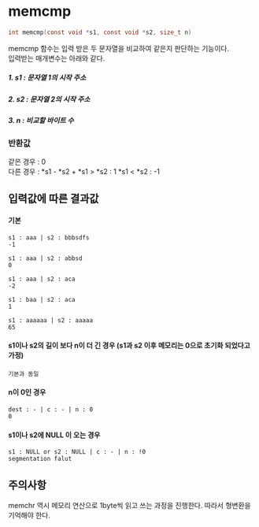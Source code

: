 # memcmp
```c
int memcmp(const void *s1, const void *s2, size_t n)
```

memcmp 함수는 입력 받은 두 문자열을 비교하여 같은지 판단하는 기능이다.<br/>
입력받는 매개변수는 아래와 같다.<br/>

##### 1. s1 : 문자열 1의 시작 주소
##### 2. s2 : 문자열 2의 시작 주소
##### 3. n  : 비교할 바이트 수

### 반환값
같은 경우 : 0<br/>
다른 경우 : *s1 - *s2
+
*s1 > *s2 : 1
*s1 < *s2 : -1

## 입력값에 따른 결과값
#### 기본
```
s1 : aaa | s2 : bbbsdfs
-1

s1 : aaa | s2 : abbsd
0

s1 : aaa | s2 : aca
-2

s1 : baa | s2 : aca
1

s1 : aaaaaa | s2 : aaaaa
65
```
#### s1이나 s2의 길이 보다 n이 더 긴 경우 (s1과 s2 이후 메모리는 0으로 초기화 되었다고 가정)
```
기본과 동일
```
#### n이 0인 경우
```
dest : - | c : - | n : 0
0
```
#### s1이나 s2에 NULL 이 오는 경우
```
s1 : NULL or s2 : NULL | c : - | n : !0
segmentation falut
```
## 주의사항
memchr 역시 메모리 연산으로 1byte씩 읽고 쓰는 과정을 진행한다. 따라서 형변환을 기억해야 한다.<br/>
